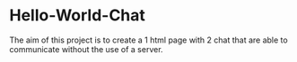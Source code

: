 # Hello-World-Chat

The aim of this project is to create a 1 html page with 2 chat that are able to communicate without the use of a server.
